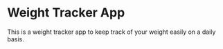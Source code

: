# Weight Tracker App

This is a weight tracker app to keep track of your weight easily on a daily basis.

